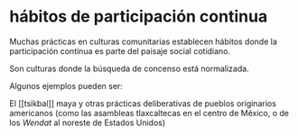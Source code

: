 # hábitos de participación continua
Muchas prácticas en culturas comunitarias establecen hábitos donde la participación continua es parte del paisaje social cotidiano.

Son culturas donde la búsqueda de concenso está normalizada.

Algunos ejemplos pueden ser:

El [[tsikbal]] maya y otras prácticas deliberativas de pueblos originarios americanos (como las asambleas tlaxcaltecas en el centro de México, o de los *Wendat* al noreste de Estados Unidos)
